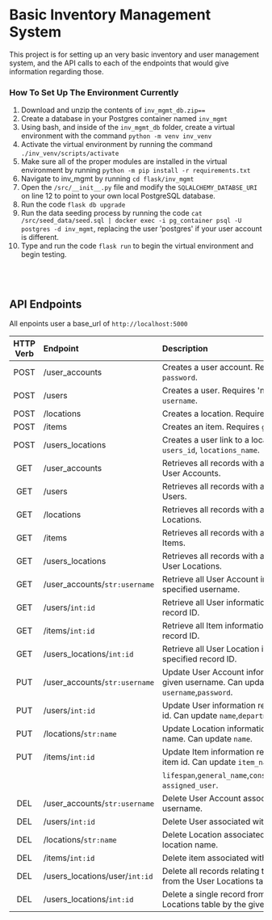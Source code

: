 # Basic Inventory Management System

 This project is for setting up an very basic inventory and user management system, and the API calls to each of the endpoints that would give information regarding those.

 ### How To Set Up The Environment Currently

 1. Download and unzip the contents of `inv_mgmt_db.zip==`
 2. Create a database in your Postgres container named `inv_mgmt`
 3. Using bash, and inside of the `inv_mgmt_db` folder, create a virtual environment with the command `python -m venv inv_venv`
 4. Activate the virtual environment by running the command `./inv_venv/scripts/activate`
 5. Make sure all of the proper modules are installed in the virtual environment by running `python -m pip install -r requirements.txt`
 6. Navigate to inv_mgmt by running `cd flask/inv_mgmt`
 7. Open the `/src/__init__.py` file and modify the `SQLALCHEMY_DATABSE_URI` on line 12 to point to your own local PostgreSQL database.
 8. Run the code `flask db upgrade`
 9. Run the data seeding process by running the code `cat /src/seed_data/seed.sql | docker exec -i pg_container psql -U postgres -d inv_mgmt`, replacing the user 'postgres' if your user account is different.
 10. Type and run the code `flask run` to begin the virtual environment and begin testing.
<br>
<br>

## API Endpoints
 All enpoints user a base_url of `http://localhost:5000`

| HTTP Verb |      Endpoint                |      Description                                                                             |
|:---------:|:-----------------------------|:---------------------------------------------------------------------------------------------|
|POST       |/user_accounts                | Creates a user account. Requires `username`, `password`.                                     |
|POST       |/users                        | Creates a user. Requires 'name', `department`, `username`.                                   |
|POST       |/locations                    | Creates a location. Requires `name`.                                                         |
|POST       |/items                        | Creates an item. Requires `general_name`.                                                    |
|POST       |/users_locations              | Creates a user link to a location. Requires `users_id`, `locations_name`.                    |
|GET        |/user_accounts                | Retrieves all records with all information from User Accounts.                               |
|GET        |/users                        | Retrieves all records with all information from Users.                                       |
|GET        |/locations                    | Retrieves all records with all information from Locations.                                   |
|GET        |/items                        | Retrieves all records with all information from Items.                                       |
|GET        |/users_locations              | Retrieves all records with all information from User Locations.                              |
|GET        |/user_accounts/`str:username` | Retrieve all User Account information at the specified username.                             |
|GET        |/users/`int:id`               | Retrieve all User information at the specified record ID.                                    |
|GET        |/items/`int:id`               | Retrieve all Item information at the specified record ID.                                    |
|GET        |/users_locations/`int:id`     | Retrieve all User Location information at the specified record ID.                           |
|PUT        |/user_accounts/`str:username` | Update User Account information related to given username. Can update `username`,`password`. |
|PUT        |/users/`int:id`               | Update User information related to given user id. Can update `name`,`department`,`username`. |
|PUT        |/locations/`str:name`         | Update Location information related to given name. Can update `name`.                        |
|PUT        |/items/`int:id`               | Update Item information related to a given item id. Can update `item_name`,`cost`,           |
|           |                              | `lifespan`,`general_name`,`consumable_peripheral`, `assigned_user`.                          |
|DEL        |/user_accounts/`str:username` | Delete User Account associated with given username.                                          |
|DEL        |/users/`int:id`               | Delete User associated with given user id.                                                   |
|DEL        |/locations/`str:name`         | Delete Location associated with given location name.                                         |
|DEL        |/items/`int:id`               | Delete item associated with given item id.                                                   |
|DEL        |/users_locations/user/`int:id`| Delete all records relating to the given user from the User Locations table.                 |
|DEL        |/users_locations/`int:id`     | Delete a single record from the User Locations table by the given id.                        |
